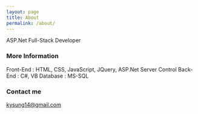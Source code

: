 ```yaml
---
layout: page
title: About
permalink: /about/
---
```


ASP.Net Full-Stack Developer

### More Information

Front-End : HTML, CSS, JavaScript, JQuery, ASP.Net Server Control
Back-End : C#, VB
Database : MS-SQL

### Contact me

[kysung14@gmail.com](mailto:kysung14@gmail.com)
